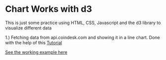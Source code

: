 
<h1>Chart Works with d3</h1>

<p>This is just some practice using HTML, CSS, Javascript and the d3 library to visualize different data </p>

<p>1.) Fetching data from api.coindesk.com and showing it in a line chart. Done with the help of this <a href="https://medium.freecodecamp.org/learn-to-create-a-line-chart-using-d3-js-4f43f1ee716b">Tutorial</a></p>

<a href="https://jenserhardt.github.io/chart-works-with-d3/. ">See the working example here</a>
